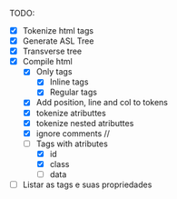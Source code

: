 TODO:
- [x] Tokenize html tags
- [x] Generate ASL Tree
- [x] Transverse tree
- [x] Compile html
  - [x] Only tags
    - [x] Inline tags
    - [x] Regular tags
  - [x] Add position, line and col to tokens
  - [x] tokenize atributtes
  - [x] tokenize nested atributtes
  - [x] ignore comments //
  - [ ] Tags with atributes
    - [x] id
    - [x] class
    - [ ] data
- [ ] Listar as tags e suas propriedades